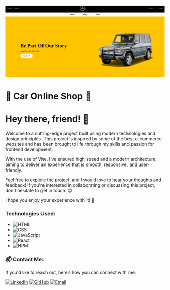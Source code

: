 ![thumbnail](./public/image/screenShotForREADME.png)

# 🚗 Car Online Shop 🛒

# Hey there, friend! 👋

Welcome to a cutting-edge project built using modern technologies and design principles. This project is inspired by some of the best e-commerce websites and has been brought to life through my skills and passion for frontend development.

With the use of Vite, I’ve ensured high speed and a modern architecture, aiming to deliver an experience that is smooth, responsive, and user-friendly.

Feel free to explore the project, and I would love to hear your thoughts and feedback! If you're interested in collaborating or discussing this project, don't hesitate to get in touch. 😊

I hope you enjoy your experience with it! 🚀

### **Technologies Used:**

- ![HTML](https://img.shields.io/badge/-HTML-E34F26?style=flat-square&logo=html5&logoColor=white)
- ![CSS](https://img.shields.io/badge/-CSS-1572B6?style=flat-square&logo=css3&logoColor=white)
- ![JavaScript](https://img.shields.io/badge/-JavaScript-F7DF1E?style=flat-square&logo=javascript&logoColor=black)
- ![React](https://img.shields.io/badge/-React-61DAFB?style=flat-square&logo=react&logoColor=black)
- ![NPM](https://img.shields.io/badge/-NPM-CB3837?style=flat-square&logo=npm&logoColor=white)

### 📬 **Contact Me:**

If you'd like to reach out, here’s how you can connect with me:

[![LinkedIn](https://img.shields.io/badge/LinkedIn-Ayoub_Akbartabar-blue?style=for-the-badge&logo=linkedin)](https://www.linkedin.com/in/ayoub-akbartabar-bb78b2212/)
[![GitHub](https://img.shields.io/badge/GitHub-Ayoub_Akbartabar-black?style=for-the-badge&logo=github)](https://github.com/ayoubakbartabar)
[![Email](https://img.shields.io/badge/Email-ayoubakbartabar%40gmail.com-red?style=for-the-badge&logo=gmail)](mailto:ayoubakbartabar1887@gmail.com)
